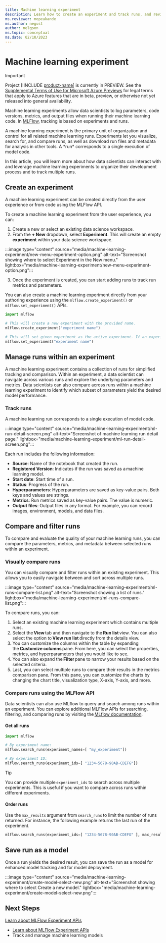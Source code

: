 ```yaml
---
title: Machine learning experiment
description: Learn how to create an experiment and track runs, and review examples of using mlflow.
ms.reviewer: mopeakande
ms.author: negust
author: nelgson
ms.topic: conceptual
ms.date: 02/10/2023
---
```


# Machine learning experiment

> [!IMPORTANT]
> Project [!INCLUDE [product-name](../includes/product-name.md)] is currently in PREVIEW. See the [Supplemental Terms of Use for Microsoft Azure Previews](https://azure.microsoft.com/support/legal/preview-supplemental-terms/) for legal terms that apply to Azure features that are in beta, preview, or otherwise not yet released into general availability.

Machine learning experiments allow data scientists to log parameters, code versions, metrics, and output files when running their machine learning code. In [MLFlow](https://mlflow.org/), tracking is based on experiments and runs.

A machine learning experiment is the primary unit of organization and control for all related machine learning runs. Experiments let you visualize, search for, and compare runs, as well as download run files and metadata for analysis in other tools. A \*run* corresponds to a single execution of model code.

In this article, you will learn more about how data scientists can interact with and leverage machine learning experiments to organize their development process and to track multiple runs.

## Create an experiment

A machine learning experiment can be created directly from the user experience or from code using the MLFlow API.

To create a machine learning experiment from the user experience, you can:

1. Create a new or select an existing data science workspace.
1. From the **+ New** dropdown, select **Experiment**. This will create an empty **experiment** within your data science workspace.

:::image type="content" source="media/machine-learning-experiment/new-menu-experiment-option.png" alt-text="Screenshot showing where to select Experiment in the New menu." lightbox="media/machine-learning-experiment/new-menu-experiment-option.png":::

3. Once the experiment is created, you can start adding runs to track run metrics and parameters.

You can also create a machine learning experiment directly from your authoring experience using the `mlflow.create_experiment()` or `mlflow.set_experiment()` APIs.

```python
import mlflow
 
# This will create a new experiment with the provided name.
mlflow.create_experiment("experiment name")

# This will set given experiment as the active experiment. If an experiment with this name does not exist, a new experiment with this name is created.
mlflow.set_experiment("experiment name")
```

## Manage runs within an experiment

A machine learning experiment contains a collection of runs for simplified tracking and comparison. Within an experiment, a data scientist can navigate across various runs and explore the underlying parameters and metrics. Data scientists can also compare across runs within a machine learning experiment to identify which subset of parameters yield the desired model performance.

### Track runs

A machine learning run corresponds to a single execution of model code.

:::image type="content" source="media/machine-learning-experiment/ml-run-detail-screen.png" alt-text="Screenshot of machine learning run detail page." lightbox="media/machine-learning-experiment/ml-run-detail-screen.png":::

Each run includes the following information:

- **Source**: Name of the notebook that created the run.
- **Registered Version**: Indicates if the run was saved as a machine learning model.
- **Start date**: Start time of a run.
- **Status**: Progress of the run.
- **Hyperparameters**: Hyperparameters are saved as key-value pairs. Both keys and values are strings.
- **Metrics**: Run metrics saved as key-value pairs. The value is numeric.
- **Output files**: Output files in any format. For example, you can record images, environment, models, and data files.

## Compare and filter runs

To compare and evaluate the quality of your machine learning runs, you can compare the parameters, metrics, and metadata between selected runs within an experiment.

### Visually compare runs

You can visually compare and filter runs within an existing experiment. This allows you to easily navigate between and sort across multiple runs.

:::image type="content" source="media/machine-learning-experiment/ml-runs-compare-list.png" alt-text="Screenshot showing a list of runs." lightbox="media/machine-learning-experiment/ml-runs-compare-list.png":::

To compare runs, you can:

1. Select an existing machine learning experiment which contains multiple runs.
1. Select the **View** tab and then navigate to the **Run list** view. You can also select the option to **View run list** directly from the details view.
1. You can customize the columns within the table by expanding the **Customize columns** pane. From here, you can select the properties, metrics, and hyperparameters that you would like to see.
1. You can also expand the **Filter** pane to narrow your results based on the selected criteria.
1. Last, you can select multiple runs to compare their results in the metrics comparison pane. From this pane, you can customize the charts by changing the chart title, visualization type, X-axis, Y-axis, and more.

### Compare runs using the MLFlow API

Data scientists can also use MLflow to query and search among runs within an experiment. You can explore additional MLFlow APIs for searching, filtering, and comparing runs by visiting the [MLflow documentation](https://www.mlflow.org/docs/latest/python_api/mlflow.html).

#### Get all runs

```python
import mlflow

# By experiment name: 
mlflow.search_runs(experiment_names=[ "my_experiment"])

# By experiment ID:
mlflow.search_runs(experiment_ids=[ "1234-5678-90AB-CDEFG"])
```

> [!TIP]
> You can provide multiple `experiment_ids` to search across multiple experiments. This is useful if you want to compare across runs within different experiments.

#### Order runs

Use the `max_results` argument from `search_runs` to limit the number of runs returned. For instance, the following example returns the last run of the experiment.

```python
mlflow.search_runs(experiment_ids=[ "1234-5678-90AB-CDEFG" ], max_results=1, order_by=["start_time DESC"])
```

## Save run as a model

Once a run yields the desired result, you can save the run as a model for enhanced model tracking and for model deployment.

:::image type="content" source="media/machine-learning-experiment/create-model-select-new.png" alt-text="Screenshot showing where to select Create a new model." lightbox="media/machine-learning-experiment/create-model-select-new.png":::

## Next Steps

[Learn about MLFlow Experiment APIs](https://www.mlflow.org/docs/latest/python_api/mlflow.html)

- [Learn about MLFlow Experiment APIs](https://www.mlflow.org/docs/latest/python_api/mlflow.html)
- Track and manage machine learning models
